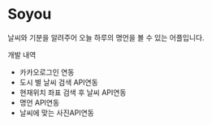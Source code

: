 # Soyou

날씨와 기분을 알려주어 오늘 하루의 명언을 볼 수 있는 어플입니다.

개발 내역

- 카카오로그인 연동
- 도시 별 날씨 검색 API연동
- 현재위치 좌표 검색 후 날씨 API연동
- 명언 API연동
- 날씨에 맞는 사진API연동

